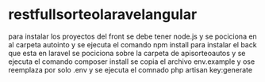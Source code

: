 # restfullsorteolaravelangular
para  instalar los proyectos del front se debe tener node.js y se pociciona en al carpeta autointo  y se ejecuta el comando npm install
para  instalar el back que esta  en laravel  se pociciona sobre la carpeta  de apisorteoautos y se ejecuta el comando composer install  se  copia  el archivo  env.example  y  ose reemplaza por solo .env  y se ejecuta el comnado  php artisan key:generate
